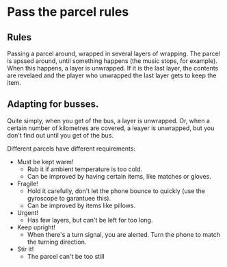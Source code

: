 # Pass the parcel rules

## Rules

Passing a parcel around, wrapped in several layers of wrapping. The parcel is apssed around, until something happens (the music stops, for example). When this happens, a layer is unwrapped. If it is the last layer, the contents are revelaed and the player who unwrapped the last layer gets to keep the item.

## Adapting for busses.

Quite simply, when you get of the bus, a layer is unwrapped. Or, when a certain number of kilometres are covered, a leayer is unwrapped, but you don't find out until you get of the bus.

Different parcels have different requirements:
* Must be kept warm!
    * Rub it if ambient temperature is too cold.
    * Can be improved by having certain items, like matches or gloves.
* Fragile!
    * Hold it carefully, don't let the phone bounce to quickly (use the gyroscope to garantuee this).
    * Can be improved by items like pillows.
* Urgent!
    * Has few layers, but can't be left for too long.
* Keep upright!
    * When there's a turn signal, you are alerted. Turn the phone to match the turning direction.
* Stir it!
    * The parcel can't be too still
